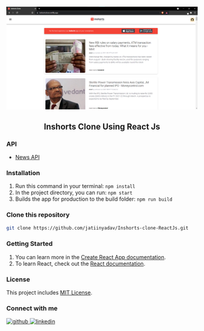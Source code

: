 ![Inshorts-Clone](https://github.com/jatiinyadav/Inshorts-clone-ReactJs/blob/master/src/assets/inshorts-clone.png)

<div align="center">
  <h2 align = "center">Inshorts Clone Using React Js </h2>
</div>

### API

- [News API](https://documenter.getpostman.com/view/3479169/Szf7zncp?version=latest#4e17258c-b76a-47ad-831a-33a4a871c9ed)

### Installation

1.  Run this command in your terminal: `npm install`
2.  In the project directory, you can run: `npm start`
3.  Builds the app for production to the build folder: `npm run build`

### Clone this repository

```bash
git clone https://github.com/jatiinyadav/Inshorts-clone-ReactJs.git
```

### Getting Started

1.  You can learn more in the [Create React App documentation](https://facebook.github.io/create-react-app/docs/getting-started).
2.  To learn React, check out the [React documentation](https://reactjs.org/).

### License

This project includes [MIT License](/LICENSE).

### Connect with me

<div align="left">
<a href="https://github.com/jatiinyadav" target="_blank">
<img src=https://img.shields.io/badge/github-%2324292e.svg?&style=for-the-badge&logo=github&logoColor=white alt=github style="margin-bottom: 5px;" />
</a>
<a href="https://www.linkedin.com/in/jatiinyadav/" target="_blank">
<img src=https://img.shields.io/badge/linkedin-%231E77B5.svg?&style=for-the-badge&logo=linkedin&logoColor=white alt=linkedin style="margin-bottom: 5px;" />
</a>
</div>
